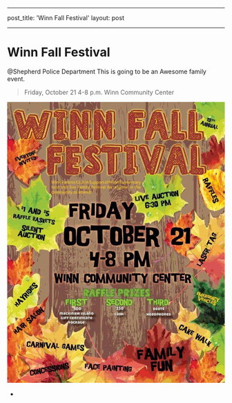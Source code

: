 ---
post_title: 'Winn Fall Festival'
layout: post
- - -
# Winn Fall Festival

@Shepherd Police Department
This is going to be an Awesome family event.

>Friday, October 21
>4-8 p.m.
>Winn Community Center

![](14716286_1322516347766930_7739879835736523434_n.jpg)

-
